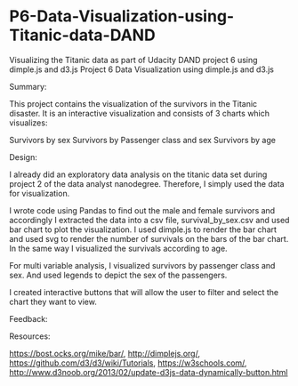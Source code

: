 # P6-Data-Visualization-using-Titanic-data-DAND
Visualizing the Titanic data as part of Udacity DAND project 6 using dimple.js and d3.js
Project 6 
Data Visualization using dimple.js and d3.js

Summary:

This project contains the visualization of the survivors in the Titanic disaster. It is an interactive visualization and consists of 3 charts which visualizes:

Survivors by sex
Survivors by Passenger class and sex
Survivors by age

Design:

I already did an exploratory data analysis on the titanic data set during project 2 of the data analyst nanodegree. Therefore, I simply used the data for visualization.

I wrote code using Pandas to find out the male and female survivors and accordingly I extracted the data into a csv file, survival_by_sex.csv and used bar chart to plot the visualization. I used dimple.js to render the bar chart and used svg to render the number of survivals on the bars of the bar chart. In the same way I visualized the survivals according to age.

For multi variable analysis, I visualized survivors by passenger class and sex. And used legends to depict the sex of the passengers.

I created interactive buttons that will allow the user to filter and select the chart they want to view.

Feedback:



Resources:

https://bost.ocks.org/mike/bar/,
http://dimplejs.org/,
https://github.com/d3/d3/wiki/Tutorials,
https://w3schools.com/,
http://www.d3noob.org/2013/02/update-d3js-data-dynamically-button.html
